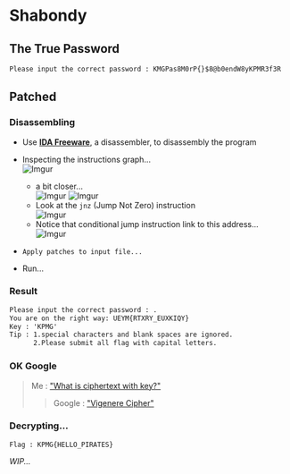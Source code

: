 # Shabondy


## The True Password
```cmd
Please input the correct password : KMGPas8M0rP{}$8@b0endW8yKPMR3f3R
```

## Patched

### Disassembling
- Use [**IDA Freeware**](https://hex-rays.com/ida-free/), a disassembler, to disassembly the program
- Inspecting the instructions graph...  
      ![Imgur](https://imgur.com/fWYHNzD.png)  
    - a bit closer...  
      ![Imgur](https://imgur.com/9UPU2Pj.png)
      ![Imgur](https://imgur.com/0aqkV70.png)
    - Look at the `jnz` (Jump Not Zero) instruction  
      ![Imgur](https://imgur.com/k7M3O7J.png)  
    - Notice that conditional jump instruction link to this address...  
      ![Imgur](https://imgur.com/GA0jsro.png)
      
- `Apply patches to input file...`
- Run...

### Result
```cmd
Please input the correct password : .
You are on the right way: UEYM{RTXRY_EUXKIQY}
Key : 'KPMG'
Tip : 1.special characters and blank spaces are ignored.
      2.Please submit all flag with capital letters.
```

### OK Google
> Me : ["What is ciphertext with key?"](https://www.google.co.th/search?q=ciphertext+with+key)
>> Google : ["Vigenere Cipher"](https://www.dcode.fr/vigenere-cipher)

### Decrypting...
```
Flag : KPMG{HELLO_PIRATES}
```

*WIP...*
